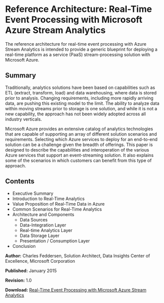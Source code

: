 <properties 
	pageTitle="Real-Time Event Processing with Stream Analytics | Azure" 
	description="Learn how a set of Azure services can interoperate for enabling real-time event processing and analytics." 
	services="stream-analytics,event-hubs,storage,sql-database" 
	documentationCenter="" 
	authors="jeffstokes72" 
	manager="paulettm" 
	editor=""/>

<tags 
	ms.service="stream-analytics" 
	ms.workload="big-data" 
	ms.tgt_pltfrm="na" 
	ms.devlang="na" 
	ms.topic="article" 
	ms.date="04/16/2015" 
	ms.author="jeffstok"/>

# Reference Architecture: Real-Time Event Processing with Microsoft Azure Stream Analytics

The reference architecture for real-time event processing with Azure Stream Analytics is intended to provide a generic blueprint for deploying a real-time platform as a service (PaaS) stream-processing solution with Microsoft Azure.

## Summary

Traditionally, analytics solutions have been based on capabilities such as ETL (extract, transform, load) and data warehousing, where data is stored prior to analysis. Changing requirements, including more rapidly arriving data, are pushing this existing model to the limit. The ability to analyze data within moving streams prior to storage is one solution, and while it is not a new capability, the approach has not been widely adopted across all industry verticals. 

Microsoft Azure provides an extensive catalog of analytics technologies that are capable of supporting an array of different solution scenarios and requirements. Selecting which Azure services to deploy for an end-to-end solution can be a challenge given the breadth of offerings. This paper is designed to describe the capabilities and interoperation of the various Azure services that support an event-streaming solution. It also explains some of the scenarios in which customers can benefit from this type of approach.

## Contents

- Executive Summary
- Introduction to Real-Time Analytics
- Value Proposition of Real-Time Data in Azure
- Common Scenarios for Real-Time Analytics
- Architecture and Components
	- Data Sources
	- Data-Integration Layer
	- Real-time Analytics Layer
	- Data Storage Layer
	- Presentation / Consumption Layer
- Conclusion

**Author:** Charles Feddersen, Solution Architect, Data Insights Center of Excellence, Microsoft Corporation

**Published:** January 2015

**Revision:** 1.0

**Download:** [Real-Time Event Processing with Microsoft Azure Stream Analytics](http://download.microsoft.com/download/6/2/3/623924DE-B083-4561-9624-C1AB62B5F82B/real-time-event-processing-with-microsoft-azure-stream-analytics.pdf)
